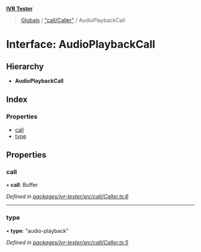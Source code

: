 **[IVR Tester](../README.md)**

> [Globals](../README.md) / ["call/Caller"](../modules/_call_caller_.md) / AudioPlaybackCall

# Interface: AudioPlaybackCall

## Hierarchy

* **AudioPlaybackCall**

## Index

### Properties

* [call](_call_caller_.audioplaybackcall.md#call)
* [type](_call_caller_.audioplaybackcall.md#type)

## Properties

### call

•  **call**: Buffer

*Defined in [packages/ivr-tester/src/call/Caller.ts:6](https://github.com/SketchingDev/ivr-tester/blob/3b0e141/packages/ivr-tester/src/call/Caller.ts#L6)*

___

### type

•  **type**: \"audio-playback\"

*Defined in [packages/ivr-tester/src/call/Caller.ts:5](https://github.com/SketchingDev/ivr-tester/blob/3b0e141/packages/ivr-tester/src/call/Caller.ts#L5)*
